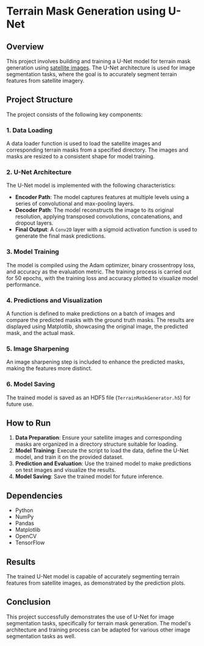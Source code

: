 # Terrain Mask Generation using U-Net

## Overview
This project involves building and training a U-Net model for terrain mask generation using [satellite images](https://www.kaggle.com/datasets/tpapp157/earth-terrain-height-and-segmentation-map-images). The U-Net architecture is used for image segmentation tasks, where the goal is to accurately segment terrain features from satellite imagery.

## Project Structure
The project consists of the following key components:

### 1. Data Loading
A data loader function is used to load the satellite images and corresponding terrain masks from a specified directory. The images and masks are resized to a consistent shape for model training.

### 2. U-Net Architecture
The U-Net model is implemented with the following characteristics:
- **Encoder Path**: The model captures features at multiple levels using a series of convolutional and max-pooling layers.
- **Decoder Path**: The model reconstructs the image to its original resolution, applying transposed convolutions, concatenations, and dropout layers.
- **Final Output**: A `Conv2D` layer with a sigmoid activation function is used to generate the final mask predictions.

### 3. Model Training
The model is compiled using the Adam optimizer, binary crossentropy loss, and accuracy as the evaluation metric. The training process is carried out for 50 epochs, with the training loss and accuracy plotted to visualize model performance.

### 4. Predictions and Visualization
A function is defined to make predictions on a batch of images and compare the predicted masks with the ground truth masks. The results are displayed using Matplotlib, showcasing the original image, the predicted mask, and the actual mask.

### 5. Image Sharpening
An image sharpening step is included to enhance the predicted masks, making the features more distinct.

### 6. Model Saving
The trained model is saved as an HDF5 file (`TerrainMaskGenerator.h5`) for future use.

## How to Run
1. **Data Preparation**: Ensure your satellite images and corresponding masks are organized in a directory structure suitable for loading.
2. **Model Training**: Execute the script to load the data, define the U-Net model, and train it on the provided dataset.
3. **Prediction and Evaluation**: Use the trained model to make predictions on test images and visualize the results.
4. **Model Saving**: Save the trained model for future inference.

## Dependencies
- Python 
- NumPy
- Pandas
- Matplotlib
- OpenCV
- TensorFlow

## Results
The trained U-Net model is capable of accurately segmenting terrain features from satellite images, as demonstrated by the prediction plots.

## Conclusion
This project successfully demonstrates the use of U-Net for image segmentation tasks, specifically for terrain mask generation. The model's architecture and training process can be adapted for various other image segmentation tasks as well.
